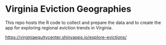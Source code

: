 # Virginia Eviction Geographies

This repo hosts the R code to collect and prepare the data and to create the app for exploring regional eviction trends in Virginia.

<https://virginiaequitycenter.shinyapps.io/explore-evictions/>

